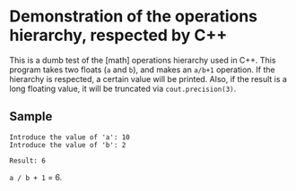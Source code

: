 # Demonstration of the operations hierarchy, respected by C++

This is a dumb test of the \[math\] operations hierarchy used in
C++. This program takes two floats (`a` and `b`), and makes an `a/b+1`
operation. If the hierarchy is respected, a certain value will be
printed. Also, if the result is a long floating value, it will be truncated
via `cout.precision(3)`.

## Sample

```
Introduce the value of 'a': 10
Introduce the value of 'b': 2

Result: 6
```

`a / b + 1` = 6.
